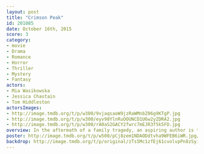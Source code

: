 ```yaml
---
layout: post
title: "Crimson Peak"
id: 201085
date: October 16th, 2015
score: 3
category:
- movie
- Drama
- Romance
- Horror
- Thriller
- Mystery
- Fantasy
actors:
- Mia Wasikowska
- Jessica Chastain
- Tom Hiddleston
actorsImages:
- http://image.tmdb.org/t/p/w300/9vjaqsaoW9jzRaWMnbZ06g9KTgP.jpg
- http://image.tmdb.org/t/p/w300/eyv98YlnRuOOUNCD1U6w2yZDRA2.jpg
- http://image.tmdb.org/t/p/w300/rA0aS2GACY2fwrc7mEJR3f5k5FD.jpg
overview: In the aftermath of a family tragedy, an aspiring author is torn between love for her childhood friend and the temptation of a mysterious outsider. Trying to escape the ghosts of her past, she is swept away to a house that breathes, bleeds… and remembers.
poster: http://image.tmdb.org/t/p/w500/pCj8zem1NDAODdtvha9WFEB6iWR.jpg/
backdrop: http://image.tmdb.org/t/p/original/zTs5Mc1zfEj61cvolvpPn8zSyim.jpg
---
```

